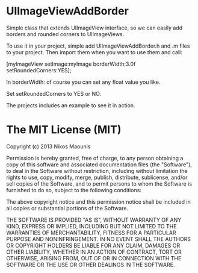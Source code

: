 UIImageViewAddBorder
====================

Simple class that extends UIImageView interface, so we can easily add borders and rounded corners to UIImageViews. 

To use it in your project, simple add UIImageViewAddBorder.h and .m files to your project. Then import them when you want to use them and call:

[myImageView setImage:myImage borderWidth:3.0f setRoundedCorners:YES];

In borderWidth: of course you can set any float value you like.

Set setRoundedCorners to YES or NO.

The projects includes an example to see it in action.


The MIT License (MIT)
======================

Copyright (c) 2013 Nikos Maounis

Permission is hereby granted, free of charge, to any person obtaining a copy of this software and associated documentation files (the "Software"), to deal in the Software without restriction, including without limitation the rights to use, copy, modify, merge, publish, distribute, sublicense, and/or sell copies of the Software, and to permit persons to whom the Software is furnished to do so, subject to the following conditions:

The above copyright notice and this permission notice shall be included in all copies or substantial portions of the Software.

THE SOFTWARE IS PROVIDED "AS IS", WITHOUT WARRANTY OF ANY KIND, EXPRESS OR IMPLIED, INCLUDING BUT NOT LIMITED TO THE WARRANTIES OF MERCHANTABILITY, FITNESS FOR A PARTICULAR PURPOSE AND NONINFRINGEMENT. IN NO EVENT SHALL THE AUTHORS OR COPYRIGHT HOLDERS BE LIABLE FOR ANY CLAIM, DAMAGES OR OTHER LIABILITY, WHETHER IN AN ACTION OF CONTRACT, TORT OR OTHERWISE, ARISING FROM, OUT OF OR IN CONNECTION WITH THE SOFTWARE OR THE USE OR OTHER DEALINGS IN THE SOFTWARE.
